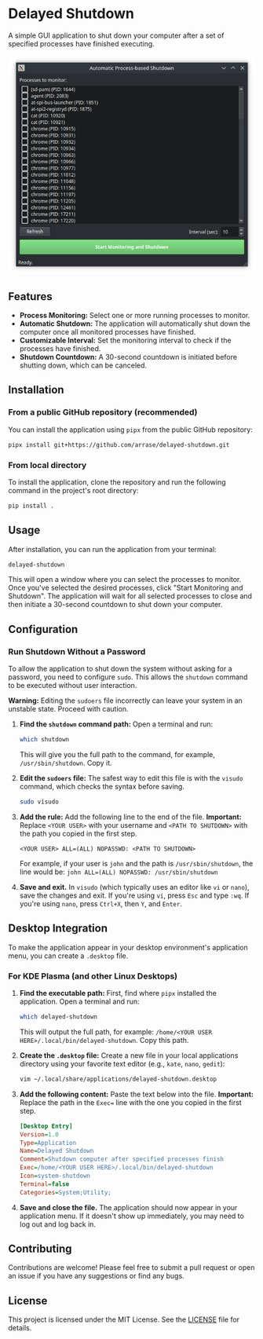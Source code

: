 # Delayed Shutdown

A simple GUI application to shut down your computer after a set of specified processes have finished executing.

![Application Screenshot](image.png)

## Features

- **Process Monitoring:** Select one or more running processes to monitor.
- **Automatic Shutdown:** The application will automatically shut down the computer once all monitored processes have finished.
- **Customizable Interval:** Set the monitoring interval to check if the processes have finished.
- **Shutdown Countdown:** A 30-second countdown is initiated before shutting down, which can be canceled.

## Installation

### From a public GitHub repository (recommended)

You can install the application using `pipx` from the public GitHub repository:

```bash
pipx install git+https://github.com/arrase/delayed-shutdown.git
```

### From local directory

To install the application, clone the repository and run the following command in the project's root directory:

```bash
pip install .
```

## Usage

After installation, you can run the application from your terminal:

```bash
delayed-shutdown
```

This will open a window where you can select the processes to monitor. Once you've selected the desired processes, click "Start Monitoring and Shutdown". The application will wait for all selected processes to close and then initiate a 30-second countdown to shut down your computer.

## Configuration

### Run Shutdown Without a Password

To allow the application to shut down the system without asking for a password, you need to configure `sudo`. This allows the `shutdown` command to be executed without user interaction.

**Warning:** Editing the `sudoers` file incorrectly can leave your system in an unstable state. Proceed with caution.

1.  **Find the `shutdown` command path:**
    Open a terminal and run:
    ```bash
    which shutdown
    ```
    This will give you the full path to the command, for example, `/usr/sbin/shutdown`. Copy it.

2.  **Edit the `sudoers` file:**
    The safest way to edit this file is with the `visudo` command, which checks the syntax before saving.
    ```bash
    sudo visudo
    ```

3.  **Add the rule:**
    Add the following line to the end of the file. **Important:** Replace `<YOUR USER>` with your username and `<PATH TO SHUTDOWN>` with the path you copied in the first step.

    ```
    <YOUR USER> ALL=(ALL) NOPASSWD: <PATH TO SHUTDOWN>
    ```

    For example, if your user is `john` and the path is `/usr/sbin/shutdown`, the line would be:
    `john ALL=(ALL) NOPASSWD: /usr/sbin/shutdown`

4.  **Save and exit.** In `visudo` (which typically uses an editor like `vi` or `nano`), save the changes and exit. If you're using `vi`, press `Esc` and type `:wq`. If you're using `nano`, press `Ctrl+X`, then `Y`, and `Enter`.

## Desktop Integration

To make the application appear in your desktop environment's application menu, you can create a `.desktop` file.

### For KDE Plasma (and other Linux Desktops)

1.  **Find the executable path:**
    First, find where `pipx` installed the application. Open a terminal and run:
    ```bash
    which delayed-shutdown
    ```
    This will output the full path, for example: `/home/<YOUR USER HERE>/.local/bin/delayed-shutdown`. Copy this path.

2.  **Create the `.desktop` file:**
    Create a new file in your local applications directory using your favorite text editor (e.g., `kate`, `nano`, `gedit`):
    ```bash
    vim ~/.local/share/applications/delayed-shutdown.desktop
    ```

3.  **Add the following content:**
    Paste the text below into the file. **Important:** Replace the path in the `Exec=` line with the one you copied in the first step.

    ```ini
    [Desktop Entry]
    Version=1.0
    Type=Application
    Name=Delayed Shutdown
    Comment=Shutdown computer after specified processes finish
    Exec=/home/<YOUR USER HERE>/.local/bin/delayed-shutdown
    Icon=system-shutdown
    Terminal=false
    Categories=System;Utility;
    ```

4.  **Save and close the file.** The application should now appear in your application menu. If it doesn't show up immediately, you may need to log out and log back in.

## Contributing

Contributions are welcome! Please feel free to submit a pull request or open an issue if you have any suggestions or find any bugs.

## License

This project is licensed under the MIT License. See the [LICENSE](LICENSE) file for details.
